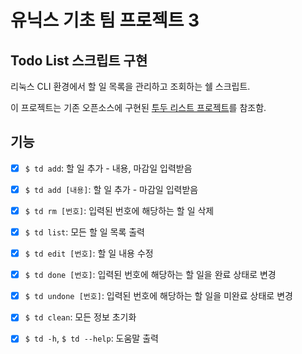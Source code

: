 # 유닉스 기초 팀 프로젝트 3
## Todo List 스크립트 구현

리눅스 CLI 환경에서 할 일 목록을 관리하고 조회하는 쉘 스크립트.

이 프로젝트는 기존 오픈소스에 구현된 [투두 리스트 프로젝트](https://github.com/wolandark/td.git)를 참조함.

## 기능
- [x] `$ td add`: 할 일 추가 - 내용, 마감일 입력받음
- [x] `$ td add [내용]`: 할 일 추가 - 마감일 입력받음
- [x] `$ td rm [번호]`: 입력된 번호에 해당하는 할 일 삭제
- [x] `$ td list`: 모든 할 일 목록 출력
- [x] `$ td edit [번호]`: 할 일 내용 수정
- [x] `$ td done [번호]`: 입력된 번호에 해당하는 할 일을 완료 상태로 변경
- [x] `$ td undone [번호]`: 입력된 번호에 해당하는 할 일을 미완료 상태로 변경
- [x] `$ td clean`: 모든 정보 초기화
- [x] `$ td -h`, `$ td --help`: 도움말 출력

